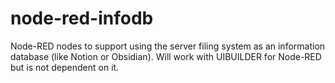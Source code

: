 # node-red-infodb
Node-RED nodes to support using the server filing system as an information database (like Notion or Obsidian). Will work with UIBUILDER for Node-RED but is not dependent on it.
